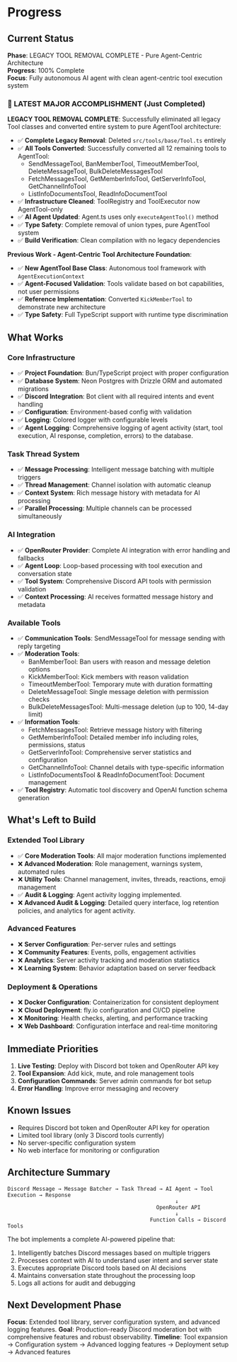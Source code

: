 # Progress

## Current Status

**Phase**: LEGACY TOOL REMOVAL COMPLETE - Pure Agent-Centric Architecture  
**Progress**: 100% Complete  
**Focus**: Fully autonomous AI agent with clean agent-centric tool execution system

### 🚀 LATEST MAJOR ACCOMPLISHMENT (Just Completed)

**LEGACY TOOL REMOVAL COMPLETE**: Successfully eliminated all legacy Tool classes and converted entire system to pure AgentTool architecture:
- ✅ **Complete Legacy Removal**: Deleted `src/tools/base/Tool.ts` entirely
- ✅ **All Tools Converted**: Successfully converted all 12 remaining tools to AgentTool:
  - SendMessageTool, BanMemberTool, TimeoutMemberTool, DeleteMessageTool, BulkDeleteMessagesTool
  - FetchMessagesTool, GetMemberInfoTool, GetServerInfoTool, GetChannelInfoTool
  - ListInfoDocumentsTool, ReadInfoDocumentTool
- ✅ **Infrastructure Cleaned**: ToolRegistry and ToolExecutor now AgentTool-only
- ✅ **AI Agent Updated**: Agent.ts uses only `executeAgentTool()` method
- ✅ **Type Safety**: Complete removal of union types, pure AgentTool system
- ✅ **Build Verification**: Clean compilation with no legacy dependencies

**Previous Work - Agent-Centric Tool Architecture Foundation**:
- ✅ **New AgentTool Base Class**: Autonomous tool framework with `AgentExecutionContext`
- ✅ **Agent-Focused Validation**: Tools validate based on bot capabilities, not user permissions
- ✅ **Reference Implementation**: Converted `KickMemberTool` to demonstrate new architecture
- ✅ **Type Safety**: Full TypeScript support with runtime type discrimination

## What Works

### Core Infrastructure
- ✅ **Project Foundation**: Bun/TypeScript project with proper configuration
- ✅ **Database System**: Neon Postgres with Drizzle ORM and automated migrations
- ✅ **Discord Integration**: Bot client with all required intents and event handling
- ✅ **Configuration**: Environment-based config with validation
- ✅ **Logging**: Colored logger with configurable levels
- ✅ **Agent Logging**: Comprehensive logging of agent activity (start, tool execution, AI response, completion, errors) to the database.

### Task Thread System
- ✅ **Message Processing**: Intelligent message batching with multiple triggers
- ✅ **Thread Management**: Channel isolation with automatic cleanup
- ✅ **Context System**: Rich message history with metadata for AI processing
- ✅ **Parallel Processing**: Multiple channels can be processed simultaneously

### AI Integration
- ✅ **OpenRouter Provider**: Complete AI integration with error handling and fallbacks
- ✅ **Agent Loop**: Loop-based processing with tool execution and conversation state
- ✅ **Tool System**: Comprehensive Discord API tools with permission validation
- ✅ **Context Processing**: AI receives formatted message history and metadata

### Available Tools
- ✅ **Communication Tools**: SendMessageTool for message sending with reply targeting
- ✅ **Moderation Tools**: 
  - BanMemberTool: Ban users with reason and message deletion options
  - KickMemberTool: Kick members with reason validation
  - TimeoutMemberTool: Temporary mute with duration formatting
  - DeleteMessageTool: Single message deletion with permission checks
  - BulkDeleteMessagesTool: Multi-message deletion (up to 100, 14-day limit)
- ✅ **Information Tools**:
  - FetchMessagesTool: Retrieve message history with filtering
  - GetMemberInfoTool: Detailed member info including roles, permissions, status
  - GetServerInfoTool: Comprehensive server statistics and configuration
  - GetChannelInfoTool: Channel details with type-specific information
  - ListInfoDocumentsTool & ReadInfoDocumentTool: Document management
- ✅ **Tool Registry**: Automatic tool discovery and OpenAI function schema generation

## What's Left to Build

### Extended Tool Library
- ✅ **Core Moderation Tools**: All major moderation functions implemented
- ❌ **Advanced Moderation**: Role management, warnings system, automated rules
- ❌ **Utility Tools**: Channel management, invites, threads, reactions, emoji management
- ✅ **Audit & Logging**: Agent activity logging implemented.
- ❌ **Advanced Audit & Logging**: Detailed query interface, log retention policies, and analytics for agent activity.

### Advanced Features
- ❌ **Server Configuration**: Per-server rules and settings
- ❌ **Community Features**: Events, polls, engagement activities
- ❌ **Analytics**: Server activity tracking and moderation statistics
- ❌ **Learning System**: Behavior adaptation based on server feedback

### Deployment & Operations
- ❌ **Docker Configuration**: Containerization for consistent deployment
- ❌ **Cloud Deployment**: fly.io configuration and CI/CD pipeline
- ❌ **Monitoring**: Health checks, alerting, and performance tracking
- ❌ **Web Dashboard**: Configuration interface and real-time monitoring

## Immediate Priorities

1. **Live Testing**: Deploy with Discord bot token and OpenRouter API key
2. **Tool Expansion**: Add kick, mute, and role management tools
3. **Configuration Commands**: Server admin commands for bot setup
4. **Error Handling**: Improve error messaging and recovery

## Known Issues

- Requires Discord bot token and OpenRouter API key for operation
- Limited tool library (only 3 Discord tools currently)
- No server-specific configuration system
- No web interface for monitoring or configuration

## Architecture Summary

```
Discord Message → Message Batcher → Task Thread → AI Agent → Tool Execution → Response
                                                     ↓
                                               OpenRouter API
                                                     ↓
                                             Function Calls → Discord Tools
```

The bot implements a complete AI-powered pipeline that:
1. Intelligently batches Discord messages based on multiple triggers
2. Processes context with AI to understand user intent and server state
3. Executes appropriate Discord tools based on AI decisions
4. Maintains conversation state throughout the processing loop
5. Logs all actions for audit and debugging

## Next Development Phase

**Focus**: Extended tool library, server configuration system, and advanced logging features.
**Goal**: Production-ready Discord moderation bot with comprehensive features and robust observability.
**Timeline**: Tool expansion → Configuration system → Advanced logging features → Deployment setup → Advanced features
